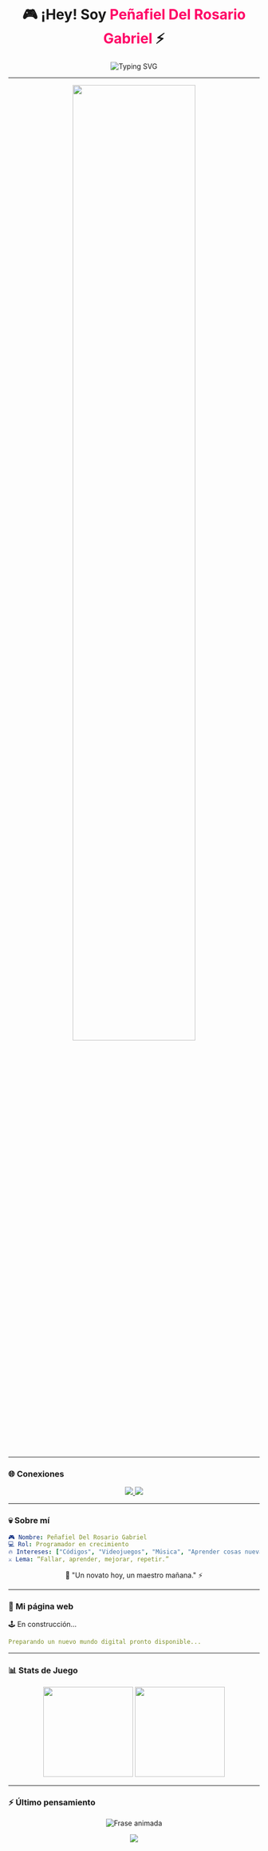 <!-- Encabezado con animación -->
<h1 align="center">
  🎮 ¡Hey! Soy <span style="color:#ff0066;">Peñafiel Del Rosario Gabriel</span> ⚡
</h1>

<p align="center">
  <img src="https://readme-typing-svg.demolab.com?font=Press+Start+2P&size=16&pause=1000&color=FF0066&center=true&vCenter=true&width=700&lines=%F0%9F%91%BE+Programador+en+nivel+1;%F0%9F%9A%80+Subiendo+de+XP+cada+d%C3%ADa;%F0%9F%92%A1+Construyendo+cosas+incre%C3%ADbles" alt="Typing SVG" />
</p>

---

<div align="center">
  <img src="https://static.wikia.nocookie.net/shuumatsu-no-valkyrie/images/3/31/Q%C3%ADn_se_sienta_en_la_silla_de_Hades.png/revision/latest?cb=20211031193031&path-prefix=es" width="70%" style="border-radius:15px;" />
</div>

---

### 🌐 Conexiones

<p align="center">
  <a href="https://www.instagram.com/assa.az.py?igsh=MW5jeXYyMjF0ZHZ6Mw==" target="_blank">
    <img src="https://img.shields.io/badge/Instagram-ff0066?style=for-the-badge&logo=instagram&logoColor=white" />
  </a>
  <a href="https://discordapp.com/users/514600544803749888" target="_blank">
    <img src="https://img.shields.io/badge/Discord-5865F2?style=for-the-badge&logo=discord&logoColor=white" />
  </a>
</p>

---

### 💀 Sobre mí

```yaml
🎮 Nombre: Peñafiel Del Rosario Gabriel
💻 Rol: Programador en crecimiento
🔥 Intereses: ["Códigos", "Videojuegos", "Música", "Aprender cosas nuevas"]
⚔️ Lema: “Fallar, aprender, mejorar, repetir.”
```
<p align="center"> 🌱 "Un novato hoy, un maestro mañana." ⚡ </p>

---

### 🚧 Mi página web

<p align="left">🕹️ En construcción...</p>

```yaml
Preparando un nuevo mundo digital pronto disponible...
```

---

### 📊 Stats de Juego

<p align="center"> <img src="https://github-readme-stats.vercel.app/api?username=AzaeSoftware&show_icons=true&theme=radical&hide_border=true" height="180em" /> <img src="https://github-readme-streak-stats.herokuapp.com?user=GabrielPenafiel&theme=radical&hide_border=true" height="180em" /> </p>

---

### ⚡ Último pensamiento

<p align="center">
  <img src="https://readme-typing-svg.demolab.com?font=Fira+Code&weight=800&height=70&size=20&duration=3500&pause=1500&color=9B9B9B,00C6FF&center=true&vCenter=true&multiline=true&repeat=true&width=650&lines=Simplicidad+es+la+m%C3%A1xima+sofisticaci%C3%B3n.;El+c%C3%B3digo+es+poes%C3%ADa+para+los+que+entienden." alt="Frase animada" />
</p>


<p align="center"> <img src="https://capsule-render.vercel.app/api?type=waving&color=ff0066&height=100&section=footer" /> </p>






